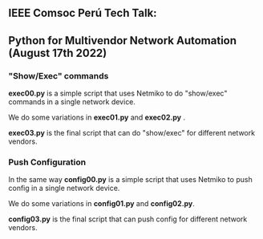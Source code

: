 ## IEEE Comsoc Perú Tech Talk:
## Python for Multivendor Network Automation (August 17th 2022)

### "Show/Exec" commands
**exec00.py** is a simple script that uses Netmiko to do "show/exec" commands in a single network device.

We do some variations in **exec01.py** and **exec02.py** .

**exec03.py** is the final script that can do "show/exec" for different network vendors.
### Push Configuration
In the same way **config00.py** is a simple script that uses Netmiko to push config in a single network device.

We do some variations in **config01.py** and **config02.py**.

**config03.py** is the final script that can push config for different network vendors.

